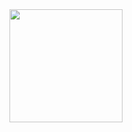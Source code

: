 <body>
  <div align="center">
<img src="https://i.imgur.com/M8Po3l0.jpeg" width=200>
</div>
</body>
